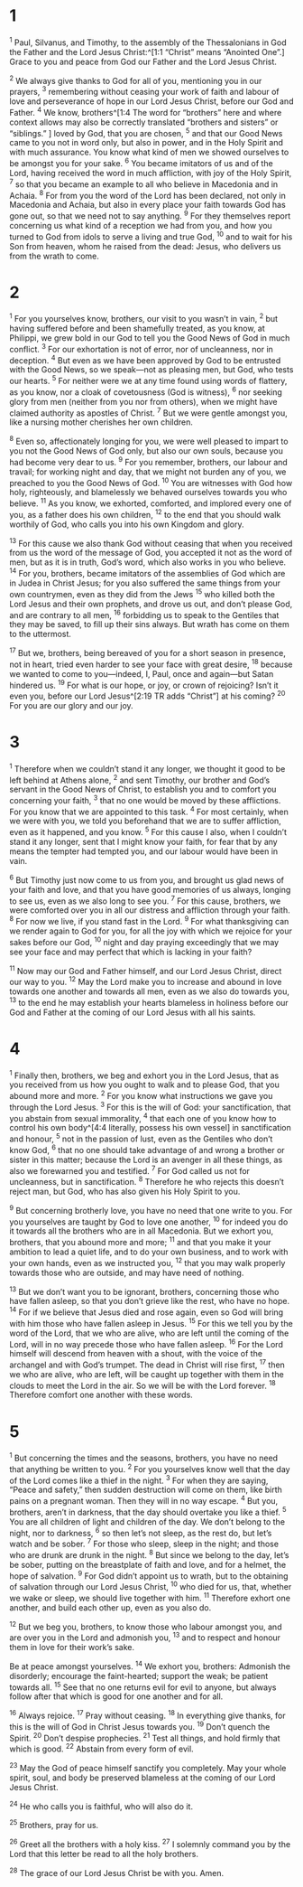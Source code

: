 # 1 
<sup>1</sup> Paul, Silvanus, and Timothy, to the assembly of the Thessalonians in God the Father and the Lord Jesus Christ:^[1:1 “Christ” means “Anointed One”.] Grace to you and peace from God our Father and the Lord Jesus Christ. 


<sup>2</sup> We always give thanks to God for all of you, mentioning you in our prayers, <sup>3</sup> remembering without ceasing your work of faith and labour of love and perseverance of hope in our Lord Jesus Christ, before our God and Father. <sup>4</sup> We know, brothers^[1:4 The word for “brothers” here and where context allows may also be correctly translated “brothers and sisters” or “siblings.” ] loved by God, that you are chosen, <sup>5</sup> and that our Good News came to you not in word only, but also in power, and in the Holy Spirit and with much assurance. You know what kind of men we showed ourselves to be amongst you for your sake. <sup>6</sup> You became imitators of us and of the Lord, having received the word in much affliction, with joy of the Holy Spirit, <sup>7</sup> so that you became an example to all who believe in Macedonia and in Achaia. <sup>8</sup> For from you the word of the Lord has been declared, not only in Macedonia and Achaia, but also in every place your faith towards God has gone out, so that we need not to say anything. <sup>9</sup> For they themselves report concerning us what kind of a reception we had from you, and how you turned to God from idols to serve a living and true God, <sup>10</sup> and to wait for his Son from heaven, whom he raised from the dead: Jesus, who delivers us from the wrath to come.
 

# 2 
<sup>1</sup> For you yourselves know, brothers, our visit to you wasn’t in vain, <sup>2</sup> but having suffered before and been shamefully treated, as you know, at Philippi, we grew bold in our God to tell you the Good News of God in much conflict. <sup>3</sup> For our exhortation is not of error, nor of uncleanness, nor in deception. <sup>4</sup> But even as we have been approved by God to be entrusted with the Good News, so we speak—not as pleasing men, but God, who tests our hearts. <sup>5</sup> For neither were we at any time found using words of flattery, as you know, nor a cloak of covetousness (God is witness), <sup>6</sup> nor seeking glory from men (neither from you nor from others), when we might have claimed authority as apostles of Christ. <sup>7</sup> But we were gentle amongst you, like a nursing mother cherishes her own children. 

<sup>8</sup> Even so, affectionately longing for you, we were well pleased to impart to you not the Good News of God only, but also our own souls, because you had become very dear to us. <sup>9</sup> For you remember, brothers, our labour and travail; for working night and day, that we might not burden any of you, we preached to you the Good News of God. <sup>10</sup> You are witnesses with God how holy, righteously, and blamelessly we behaved ourselves towards you who believe. <sup>11</sup> As you know, we exhorted, comforted, and implored every one of you, as a father does his own children, <sup>12</sup> to the end that you should walk worthily of God, who calls you into his own Kingdom and glory. 

<sup>13</sup> For this cause we also thank God without ceasing that when you received from us the word of the message of God, you accepted it not as the word of men, but as it is in truth, God’s word, which also works in you who believe. <sup>14</sup> For you, brothers, became imitators of the assemblies of God which are in Judea in Christ Jesus; for you also suffered the same things from your own countrymen, even as they did from the Jews <sup>15</sup> who killed both the Lord Jesus and their own prophets, and drove us out, and don’t please God, and are contrary to all men, <sup>16</sup> forbidding us to speak to the Gentiles that they may be saved, to fill up their sins always. But wrath has come on them to the uttermost. 

<sup>17</sup> But we, brothers, being bereaved of you for a short season in presence, not in heart, tried even harder to see your face with great desire, <sup>18</sup> because we wanted to come to you—indeed, I, Paul, once and again—but Satan hindered us. <sup>19</sup> For what is our hope, or joy, or crown of rejoicing? Isn’t it even you, before our Lord Jesus^[2:19 TR adds “Christ”] at his coming? <sup>20</sup> For you are our glory and our joy.
 

# 3 
<sup>1</sup> Therefore when we couldn’t stand it any longer, we thought it good to be left behind at Athens alone, <sup>2</sup> and sent Timothy, our brother and God’s servant in the Good News of Christ, to establish you and to comfort you concerning your faith, <sup>3</sup> that no one would be moved by these afflictions. For you know that we are appointed to this task. <sup>4</sup> For most certainly, when we were with you, we told you beforehand that we are to suffer affliction, even as it happened, and you know. <sup>5</sup> For this cause I also, when I couldn’t stand it any longer, sent that I might know your faith, for fear that by any means the tempter had tempted you, and our labour would have been in vain. 

<sup>6</sup> But Timothy just now come to us from you, and brought us glad news of your faith and love, and that you have good memories of us always, longing to see us, even as we also long to see you. <sup>7</sup> For this cause, brothers, we were comforted over you in all our distress and affliction through your faith. <sup>8</sup> For now we live, if you stand fast in the Lord. <sup>9</sup> For what thanksgiving can we render again to God for you, for all the joy with which we rejoice for your sakes before our God, <sup>10</sup> night and day praying exceedingly that we may see your face and may perfect that which is lacking in your faith? 

<sup>11</sup> Now may our God and Father himself, and our Lord Jesus Christ, direct our way to you. <sup>12</sup> May the Lord make you to increase and abound in love towards one another and towards all men, even as we also do towards you, <sup>13</sup> to the end he may establish your hearts blameless in holiness before our God and Father at the coming of our Lord Jesus with all his saints. 

# 4 
<sup>1</sup> Finally then, brothers, we beg and exhort you in the Lord Jesus, that as you received from us how you ought to walk and to please God, that you abound more and more. <sup>2</sup> For you know what instructions we gave you through the Lord Jesus. <sup>3</sup> For this is the will of God: your sanctification, that you abstain from sexual immorality, <sup>4</sup> that each one of you know how to control his own body^[4:4 literally, possess his own vessel] in sanctification and honour, <sup>5</sup> not in the passion of lust, even as the Gentiles who don’t know God, <sup>6</sup> that no one should take advantage of and wrong a brother or sister in this matter; because the Lord is an avenger in all these things, as also we forewarned you and testified. <sup>7</sup> For God called us not for uncleanness, but in sanctification. <sup>8</sup> Therefore he who rejects this doesn’t reject man, but God, who has also given his Holy Spirit to you. 


<sup>9</sup> But concerning brotherly love, you have no need that one write to you. For you yourselves are taught by God to love one another, <sup>10</sup> for indeed you do it towards all the brothers who are in all Macedonia. But we exhort you, brothers, that you abound more and more; <sup>11</sup> and that you make it your ambition to lead a quiet life, and to do your own business, and to work with your own hands, even as we instructed you, <sup>12</sup> that you may walk properly towards those who are outside, and may have need of nothing. 

<sup>13</sup> But we don’t want you to be ignorant, brothers, concerning those who have fallen asleep, so that you don’t grieve like the rest, who have no hope. <sup>14</sup> For if we believe that Jesus died and rose again, even so God will bring with him those who have fallen asleep in Jesus. <sup>15</sup> For this we tell you by the word of the Lord, that we who are alive, who are left until the coming of the Lord, will in no way precede those who have fallen asleep. <sup>16</sup> For the Lord himself will descend from heaven with a shout, with the voice of the archangel and with God’s trumpet. The dead in Christ will rise first, <sup>17</sup> then we who are alive, who are left, will be caught up together with them in the clouds to meet the Lord in the air. So we will be with the Lord forever. <sup>18</sup> Therefore comfort one another with these words. 

# 5 
<sup>1</sup> But concerning the times and the seasons, brothers, you have no need that anything be written to you. <sup>2</sup> For you yourselves know well that the day of the Lord comes like a thief in the night. <sup>3</sup> For when they are saying, “Peace and safety,” then sudden destruction will come on them, like birth pains on a pregnant woman. Then they will in no way escape. <sup>4</sup> But you, brothers, aren’t in darkness, that the day should overtake you like a thief. <sup>5</sup> You are all children of light and children of the day. We don’t belong to the night, nor to darkness, <sup>6</sup> so then let’s not sleep, as the rest do, but let’s watch and be sober. <sup>7</sup> For those who sleep, sleep in the night; and those who are drunk are drunk in the night. <sup>8</sup> But since we belong to the day, let’s be sober, putting on the breastplate of faith and love, and for a helmet, the hope of salvation. <sup>9</sup> For God didn’t appoint us to wrath, but to the obtaining of salvation through our Lord Jesus Christ, <sup>10</sup> who died for us, that, whether we wake or sleep, we should live together with him. <sup>11</sup> Therefore exhort one another, and build each other up, even as you also do. 

<sup>12</sup> But we beg you, brothers, to know those who labour amongst you, and are over you in the Lord and admonish you, <sup>13</sup> and to respect and honour them in love for their work’s sake. 

Be at peace amongst yourselves. <sup>14</sup> We exhort you, brothers: Admonish the disorderly; encourage the faint-hearted; support the weak; be patient towards all. <sup>15</sup> See that no one returns evil for evil to anyone, but always follow after that which is good for one another and for all. 

<sup>16</sup> Always rejoice. <sup>17</sup> Pray without ceasing. <sup>18</sup> In everything give thanks, for this is the will of God in Christ Jesus towards you. <sup>19</sup> Don’t quench the Spirit. <sup>20</sup> Don’t despise prophecies. <sup>21</sup> Test all things, and hold firmly that which is good. <sup>22</sup> Abstain from every form of evil. 

<sup>23</sup> May the God of peace himself sanctify you completely. May your whole spirit, soul, and body be preserved blameless at the coming of our Lord Jesus Christ. 

<sup>24</sup> He who calls you is faithful, who will also do it. 

<sup>25</sup> Brothers, pray for us. 

<sup>26</sup> Greet all the brothers with a holy kiss. <sup>27</sup> I solemnly command you by the Lord that this letter be read to all the holy brothers. 

<sup>28</sup> The grace of our Lord Jesus Christ be with you. Amen. 